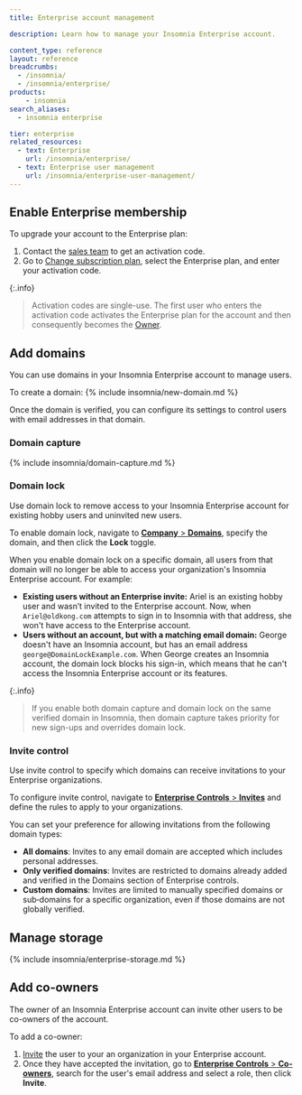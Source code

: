 ```yaml
---
title: Enterprise account management

description: Learn how to manage your Insomnia Enterprise account.

content_type: reference
layout: reference
breadcrumbs: 
  - /insomnia/
  - /insomnia/enterprise/
products:
    - insomnia
search_aliases:
  - insomnia enterprise

tier: enterprise
related_resources:
  - text: Enterprise
    url: /insomnia/enterprise/
  - text: Enterprise user management
    url: /insomnia/enterprise-user-management/
---
```


## Enable Enterprise membership

To upgrade your account to the Enterprise plan:
1. Contact the [sales team](https://insomnia.rest/pricing/contact) to get an activation code.
1. Go to [Change subscription plan](https://app.insomnia.rest/app/subscription/update), select the Enterprise plan, and enter your activation code.

{:.info}
> Activation codes are single-use. The first user who enters the activation code activates the Enterprise plan for the account and then consequently becomes the [Owner](insomnia/terminology/#user-roles).

## Add domains

You can use domains in your Insomnia Enterprise account to manage users.

To create a domain:
{% include insomnia/new-domain.md %}

Once the domain is verified, you can configure its settings to control users with email addresses in that domain.

### Domain capture

{% include insomnia/domain-capture.md %}

### Domain lock

Use domain lock to remove access to your Insomnia Enterprise account for existing hobby users and uninvited new users.

To enable domain lock, navigate to [**Company** > **Domains**](https://app.insomnia.rest/app/enterprise/domains/list), specify the domain, and then click the **Lock** toggle.

When you enable domain lock on a specific domain, all users from that domain will no longer be able to access your organization's Insomnia Enterprise account. For example:
- **Existing users without an Enterprise invite:** Ariel is an existing hobby user and wasn’t invited to the Enterprise account. Now, when `Ariel@oldkong.com` attempts to sign in to Insomnia with that address, she won't have access to the Enterprise account.
- **Users without an account, but with a matching email domain:** George doesn't have an Insomnia account, but has an email address `george@DomainLockExample.com`. When George creates an Insomnia account, the domain lock blocks his sign-in, which means that he can't access the Insomnia Enterprise account or its features.

{:.info}
> If you enable both domain capture and domain lock on the same verified domain in Insomnia, then domain capture takes priority for new sign-ups and overrides domain lock.

### Invite control
Use invite control to specify which domains can receive invitations to your Enterprise organizations.

To configure invite control, navigate to [**Enterprise Controls** > **Invites**](https://app.insomnia.rest/app/enterprise/invite) and define the rules to apply to your organizations.

You can set your preference for allowing invitations from the following domain types:
- **All domains**: Invites to any email domain are accepted which includes personal addresses.
- **Only verified domains**: Invites are restricted to domains already added and verified in the Domains section of Enterprise controls.
- **Custom domains**: Invites are limited to manually specified domains or sub‑domains for a specific organization, even if those domains are not globally verified.

## Manage storage

{% include insomnia/enterprise-storage.md %}

## Add co-owners

The owner of an Insomnia Enterprise account can invite other users to be co-owners of the account.

To add a co-owner:
1. [Invite](/insomnia/organizations/#invite-users-to-your-organization) the user to your an organization in your Enterprise account.
1. Once they have accepted the invitation, go to [**Enterprise Controls** > **Co-owners**](https://app.insomnia.rest/app/enterprise/co-owners), search for the user's email address and select a role, then click **Invite**.
